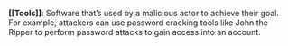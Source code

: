 **[[Tools]]**: Software that’s used by a malicious actor to achieve their goal. For example, attackers can use password cracking tools like John the Ripper to perform password attacks to gain access into an account.